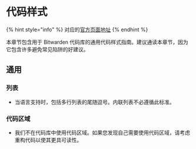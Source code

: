 # 代码样式

{% hint style="info" %}
对应的[官方页面地址](https://contributing.bitwarden.com/contributing/code-style/)
{% endhint %}

本章节包含用于 Bitwarden 代码库的通用代码样式指南。建议通读本章节，因为它包含许多避免常见陷阱的好建议。

## 通用 <a href="#general" id="general"></a>

### 列表 <a href="#lists" id="lists"></a>

* 当语言支持时，包括多行列表的尾随逗号。内联列表不必遵循此标准。

### 代码区域 <a href="#code-regions" id="code-regions"></a>

* 我们不在代码库中使用代码区域。如果您发现自己需要使用代码区域，请考虑重构代码以使其更具可读性。
